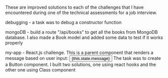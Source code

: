 These are improved solutions to each of the challenges that I have encountered during one of the technical assessments for a job interview.

debugging - a task was to debug a constructor function

mongoDB - build a route "/api/books" to get all the books from MongoDB database. I also made a Book model and added some data to test if it works properly

my-app - React.js challenge. This is a parent component that renders a message based on user input:
<Button>{this.state.message}</Button> The task was to create a Button component. I built two solutions, one using react hooks and the other one using Class component
